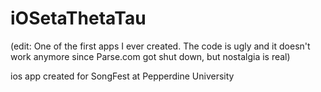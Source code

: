 # iOSetaThetaTau

(edit: One of the first apps I ever created. The code is ugly and it doesn't work anymore since Parse.com got shut down, but nostalgia is real)

ios app created for SongFest at Pepperdine University
